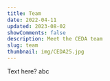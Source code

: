 ```yaml
---
title: Team
date: 2022-04-11
updated: 2023-08-02
showComments: false
description: Meet the CEDA team
slug: team
thumbnail: img/CEDA25.jpg
---
```


Text here? abc